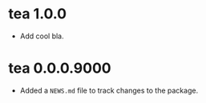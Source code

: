 <!-- NEWS.md is maintained by https://cynkra.github.io/fledge, do not edit -->

# tea 1.0.0

* Add cool bla.


# tea 0.0.0.9000

* Added a `NEWS.md` file to track changes to the package.
